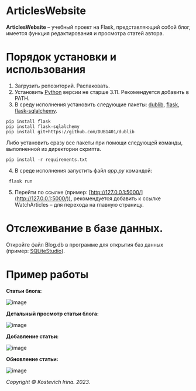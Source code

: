 # ArticlesWebsite
**ArticlesWebsite** – учебный проект на Flask, представляющий собой блог, имеется функция редактирования и просмотра статей автора.
# Порядок установки и использования
1. Загрузить репозиторий. Распаковать.
2. Установить [Python](https://www.python.org/downloads/) версии не старше 3.11. Рекомендуется добавить в PATH.
3. В среду исполнения установить следующие пакеты: [dublib](https://github.com/DUB1401/dublib), [flask](https://github.com/pallets/flask?ysclid=lpxvt6k9hy682670415), [flask-sqlalchemy](https://flask-sqlalchemy.palletsprojects.com/en/latest/).
```
pip install flask
pip install flask-sqlalchemy
pip install git+https://github.com/DUB1401/dublib
```
Либо установить сразу все пакеты при помощи следующей команды, выполненной из директории скрипта.
```
pip install -r requirements.txt
```
4. В среде исполнения запустить файл _app.py_ командой:
```
 flask run
```
5. Перейти по ссылке (пример: [http://127.0.0.1:5000/](http://127.0.0.1:5000/)), рекомендуется добавить к ссылке WatchArticles – для перехода на главную страницу.

# Отслеживание в базе данных.
Откройте файл Blog.db в программе для открытия баз данных (пример: [SQLiteStudio](https://sqlitestudio.pl/)).

# Пример работы
**Статьи блога:**

![image](https://github.com/kostevich/ArticlesWebsite/assets/109979502/1e8f6711-90f8-4c47-874b-98de3e521f09)

**Детальный просмотр статьи блога:**

![image](https://github.com/kostevich/ArticlesWebsite/assets/109979502/db782eef-afff-47f2-a063-9a1ef7150bb1)

**Добавление статьи:**

![image](https://github.com/kostevich/ArticlesWebsite/assets/109979502/a47bb6b6-278c-43a5-a47b-8a16c1ca3c4f)

**Обновление статьи:**

![image](https://github.com/kostevich/ArticlesWebsite/assets/109979502/e3cae48e-304e-4709-b28a-c2cde7d14641)

_Copyright © Kostevich Irina. 2023._
